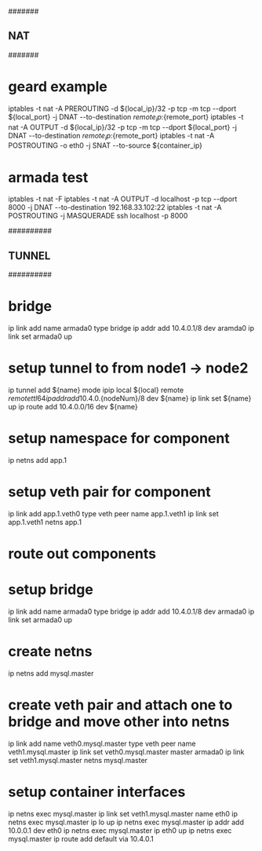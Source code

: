 
#######
## NAT
#######

# geard example
iptables -t nat -A PREROUTING -d ${local_ip}/32 -p tcp -m tcp --dport ${local_port} -j DNAT --to-destination ${remote_ip}:${remote_port}
iptables -t nat -A OUTPUT -d ${local_ip}/32 -p tcp -m tcp --dport ${local_port} -j DNAT --to-destination ${remote_ip}:${remote_port}
iptables -t nat -A POSTROUTING -o eth0 -j SNAT --to-source ${container_ip}

# armada test
iptables -t nat -F
iptables -t nat -A OUTPUT -d localhost -p tcp --dport 8000 -j DNAT --to-destination 192.168.33.102:22
iptables -t nat -A POSTROUTING -j MASQUERADE
ssh localhost -p 8000


##########
## TUNNEL
##########

# bridge
ip link add name armada0 type bridge
ip addr add 10.4.0.1/8 dev aramda0
ip link set armada0 up

# setup tunnel to from node1 -> node2
ip tunnel add ${name} mode ipip local ${local} remote ${remote} ttl 64
ip addr add 10.4.0.${nodeNum}/8 dev ${name}
ip link set ${name} up
ip route add 10.4.0.0/16 dev ${name}

# setup namespace for component
ip netns add app.1

# setup veth pair for component
ip link add app.1.veth0 type veth peer name app.1.veth1
ip link set app.1.veth1 netns app.1

# route out components



# setup bridge
ip link add name armada0 type bridge
ip addr add 10.4.0.1/8 dev armada0
ip link set armada0 up
# create netns
ip netns add mysql.master
# create veth pair and attach one to bridge and move other into netns
ip link add name veth0.mysql.master type veth peer name veth1.mysql.master
ip link set veth0.mysql.master master armada0
ip link set veth1.mysql.master netns mysql.master
# setup container interfaces
ip netns exec mysql.master ip link set veth1.mysql.master name eth0
ip netns exec mysql.master ip lo up
ip netns exec mysql.master ip addr add 10.0.0.1 dev eth0
ip netns exec mysql.master ip eth0 up
ip netns exec mysql.master ip route add default via 10.4.0.1
